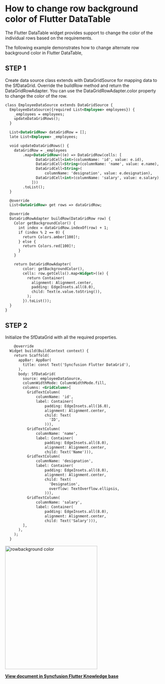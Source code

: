 # How to change row background color of Flutter DataTable

The Flutter DataTable widget provides support to change the color of the individual rows based on the requirements.

The following example demonstrates how to change alternate row background color in Flutter DataTable,

## STEP 1
Create data source class extends with DataGridSource for mapping data to the SfDataGrid. 
Override the buildRow method and return the DataGridRowAdapter. You can use the DataGridRowAdapter.color property to change the color of the row.
```xml
class EmployeeDataSource extends DataGridSource {
  EmployeeDataSource({required List<Employee> employees}) {
    _employees = employees;
    updateDataGridRows();
  }

  List<DataGridRow> dataGridRow = [];
  late List<Employee> _employees;

  void updateDataGridRows() {
    dataGridRow = _employees
        .map<DataGridRow>((e) => DataGridRow(cells: [
              DataGridCell<int>(columnName: 'id', value: e.id),
              DataGridCell<String>(columnName: 'name', value: e.name),
              DataGridCell<String>(
                  columnName: 'designation', value: e.designation),
              DataGridCell<int>(columnName: 'salary', value: e.salary),
            ]))
        .toList();
  }

  @override
  List<DataGridRow> get rows => dataGridRow;

  @override
  DataGridRowAdapter buildRow(DataGridRow row) {
    Color getBackgroundColor() {
      int index = dataGridRow.indexOf(row) + 1;
      if (index % 2 == 0) {
        return Colors.amber[100]!;
      } else {
        return Colors.red[100]!;
      }
    }

    return DataGridRowAdapter(
        color: getBackgroundColor(),
        cells: row.getCells().map<Widget>((e) {
          return Container(
            alignment: Alignment.center,
            padding: EdgeInsets.all(8.0),
            child: Text(e.value.toString()),
          );
        }).toList());
  }
}
```

## STEP 2
Initialize the SfDataGrid with all the required properties.

```xml
    @override
  Widget build(BuildContext context) {
    return Scaffold(
      appBar: AppBar(
        title: const Text('Syncfusion Flutter DataGrid'),
      ),
      body: SfDataGrid(
        source: employeeDataSource,
        columnWidthMode: ColumnWidthMode.fill,
        columns: <GridColumn>[
          GridTextColumn(
              columnName: 'id',
              label: Container(
                  padding: EdgeInsets.all(16.0),
                  alignment: Alignment.center,
                  child: Text(
                    'ID',
                  ))),
          GridTextColumn(
              columnName: 'name',
              label: Container(
                  padding: EdgeInsets.all(8.0),
                  alignment: Alignment.center,
                  child: Text('Name'))),
          GridTextColumn(
              columnName: 'designation',
              label: Container(
                  padding: EdgeInsets.all(8.0),
                  alignment: Alignment.center,
                  child: Text(
                    'Designation',
                    overflow: TextOverflow.ellipsis,
                  ))),
          GridTextColumn(
              columnName: 'salary',
              label: Container(
                  padding: EdgeInsets.all(8.0),
                  alignment: Alignment.center,
                  child: Text('Salary'))),
        ],
      ),
    );
  } 
```

<img alt="rowbackground color"  src="https://www.syncfusion.com/uploads/user/kb/flut/flut-4292/flut-4292_img1.jpeg" width="300" height="400" />

**[View document in Syncfusion Flutter Knowledge base](https://www.syncfusion.com/kb/12523/how-to-change-row-background-color-of-flutter-datatable-sfdatagrid)**